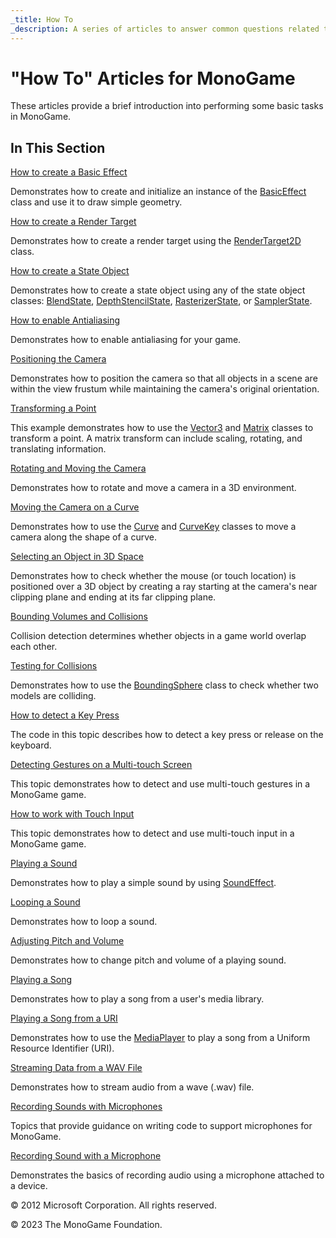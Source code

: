 ```yaml
---
_title: How To
_description: A series of articles to answer common questions related to MonoGame operation!
---
```


# "How To" Articles for MonoGame

These articles provide a brief introduction into performing some basic tasks in MonoGame.

## In This Section

[How to create a Basic Effect](HowTo_Create_a_BasicEffect.md)

Demonstrates how to create and initialize an instance of the [BasicEffect](xref:Microsoft.Xna.Framework.Graphics.BasicEffect) class and use it to draw simple geometry.

[How to create a Render Target](HowTo_Create_a_RenderTarget.md)

Demonstrates how to create a render target using the [RenderTarget2D](xref:Microsoft.Xna.Framework.Graphics.RenderTarget2D) class.

[How to create a State Object](HowTo_Create_a_StateObject.md)

Demonstrates how to create a state object using any of the state object classes: [BlendState](xref:Microsoft.Xna.Framework.Graphics.BlendState), [DepthStencilState](xref:Microsoft.Xna.Framework.Graphics.DepthStencilState), [RasterizerState](xref:Microsoft.Xna.Framework.Graphics.RasterizerState), or [SamplerState](xref:Microsoft.Xna.Framework.Graphics.SamplerState).

[How to enable Antialiasing](HowTo_Enable_Anti_Aliasing.md)

Demonstrates how to enable antialiasing for your game.

[Positioning the Camera](HowTo_FitCameraToScene.md)

Demonstrates how to position the camera so that all objects in a scene are within the view frustum while maintaining the camera's original orientation.

[Transforming a Point](HowTo_TransformPoint.md)

This example demonstrates how to use the [Vector3](xref:Microsoft.Xna.Framework.Vector3) and [Matrix](xref:Microsoft.Xna.Framework.Matrix) classes to transform a point. A matrix transform can include scaling, rotating, and translating information.

[Rotating and Moving the Camera](HowTo_RotateMoveCamera.md)

Demonstrates how to rotate and move a camera in a 3D environment.

[Moving the Camera on a Curve](HowTo_ScriptedCamera.md)

Demonstrates how to use the [Curve](xref:Microsoft.Xna.Framework.Curve) and [CurveKey](xref:Microsoft.Xna.Framework.CurveKey) classes to move a camera along the shape of a curve.

[Selecting an Object in 3D Space](HowTo_DetectClicked3DObject.md)

Demonstrates how to check whether the mouse (or touch location) is positioned over a 3D object by creating a ray starting at the camera's near clipping plane and ending at its far clipping plane.

[Bounding Volumes and Collisions](HowTo_CollisionDetectionOverview.md)

Collision detection determines whether objects in a game world overlap each other.

[Testing for Collisions](HowTo_DetectTwoObjectsColliding.md)

Demonstrates how to use the [BoundingSphere](xref:Microsoft.Xna.Framework.BoundingSphere) class to check whether two models are colliding.

[How to detect a Key Press](HowTo_DetectKeyPress.md)

The code in this topic describes how to detect a key press or release on the keyboard.

[Detecting Gestures on a Multi-touch Screen](HowTo_GestureSupport.md)

This topic demonstrates how to detect and use multi-touch gestures in a MonoGame game.

[How to work with Touch Input](HowTo_UseMultiTouchInput.md)

This topic demonstrates how to detect and use multi-touch input in a MonoGame game.

[Playing a Sound](HowTo_PlayASound.md)

Demonstrates how to play a simple sound by using [SoundEffect](xref:Microsoft.Xna.Framework.Audio.SoundEffect).

[Looping a Sound](HowTo_LoopASound.md)

Demonstrates how to loop a sound.

[Adjusting Pitch and Volume](HowTo_ChangePitchAndVolume.md)

Demonstrates how to change pitch and volume of a playing sound.

[Playing a Song](HowTo_PlayASong.md)

Demonstrates how to play a song from a user's media library.

[Playing a Song from a URI](HowTo_PlaySongfromURI.md)

Demonstrates how to use the [MediaPlayer](xref:Microsoft.Xna.Framework.Media.MediaPlayer) to play a song from a Uniform Resource Identifier (URI).

[Streaming Data from a WAV File](HowTo_StreamDataFromWav.md)

Demonstrates how to stream audio from a wave (.wav) file.

[Recording Sounds with Microphones](HowTo_Microphone.md)

Topics that provide guidance on writing code to support microphones for MonoGame.

[Recording Sound with a Microphone](HowTo_Record_Microphone.md)

Demonstrates the basics of recording audio using a microphone attached to a device.

© 2012 Microsoft Corporation. All rights reserved.  

© 2023 The MonoGame Foundation.
